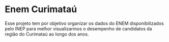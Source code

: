 # Enem Curimataú
Esse projeto tem por objetivo organizar os dados do ENEM disponibilizados pelo INEP para melhor visualizarmos o desempenho de candidatos da região do Curimataú ao longo dos anos.
